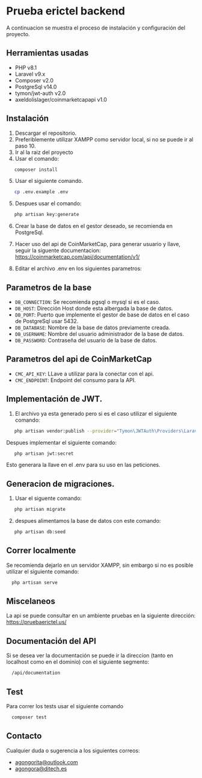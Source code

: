 
# Prueba erictel backend

A continuacion se muestra el proceso de instalación y configuración del proyecto.




## Herramientas usadas

- PHP v8.1
- Laravel v9.x
- Composer v2.0
- PostgreSql v14.0
- tymon/jwt-auth v2.0
- axeldolislager/coinmarketcapapi v1.0

## Instalación

1. Descargar el repositorio.
2. Preferiblemente utilizar XAMPP como servidor local, si no se puede ir al paso 10.
3. Ir al la raiz del proyecto
4. Usar el comando:
```bash
   composer install
```
5. Usar el siguiente comando.
```bash
   cp .env.example .env
```
5. Despues usar el comando:
```bash
   php artisan key:generate
```
6. Crear la base de datos en el gestor deseado, se recomienda en PostgreSql.

8. Hacer uso del api de CoinMarketCap, para generar usuario y llave, seguir la siguente documentacion: https://coinmarketcap.com/api/documentation/v1/

7. Editar el archivo .env en los siguientes parametros:

Parametros de la base
---------------

- `DB_CONNECTION`: Se recomienda pgsql o mysql si es el caso.
- `DB_HOST`: Dirección Host donde esta albergada la base de datos.
- `DB_PORT`: Puerto que implemente el gestor de base de datos en el caso de PostgreSql usar 5432.
- `DB_DATABASE`: Nombre de la base de datos previamente creada.
- `DB_USERNAME`: Nombre del usuario administrador de la base de datos.
- `DB_PASSWORD`: Contraseña del usuario de la base de datos.

Parametros del api de CoinMarketCap 
---------------
- `CMC_API_KEY`: LLave a utilizar para la conectar con el api.
- `CMC_ENDPOINT`: Endpoint del consumo para la API.

Implementación de JWT.
----------------
1. El archivo ya esta generado pero si es el caso utilizar el siguiente comando:

```bash
   php artisan vendor:publish --provider="Tymon\JWTAuth\Providers\LaravelServiceProvider"
```

Despues implementar el siguiente comando:

```bash
   php artisan jwt:secret
```
Esto generara la llave en el .env para su uso en las peticiones.


Generacion de migraciones.
----------------

1. Usar el siguente comando:

```bash
   php artisan migrate
```

2. despues alimentamos la base de datos con este comando:

```bash
   php artisan db:seed
```




    
## Correr localmente

Se recomienda dejarlo en un servidor XAMPP, sin embargo si no es posible utilizar el siguiente comando:

```bash
  php artisan serve
```



## Miscelaneos

La api se puede consultar en un ambiente pruebas en la siguiente dirección: https://pruebaerictel.us/

Documentación del API
---------------

Si se desea ver la documentación se puede ir la direccion (tanto en localhost como en el dominio) con el siguiente segmento: 

```bash
  /api/documentation
```

Test
---------------

Para correr los tests usar el siguiente comando

```bash
  composer test
```
Contacto
---------------

Cualquier duda o sugerencia a los siguientes correos:

- agongorita@outlook.com
- agongora@ditech.es
